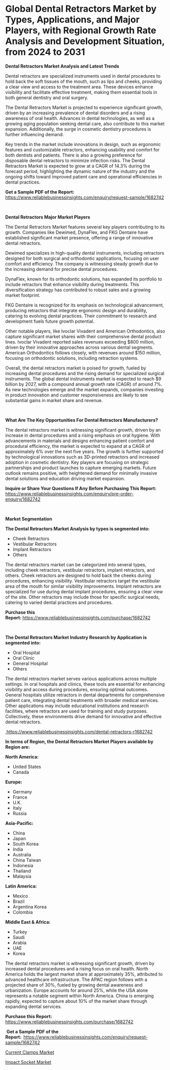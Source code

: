 <p><h1>Global Dental Retractors Market by Types, Applications, and Major Players, with Regional Growth Rate Analysis and Development Situation, from 2024 to 2031</h1></p><p><strong>Dental Retractors Market Analysis and Latest Trends</strong></p>
<p><p>Dental retractors are specialized instruments used in dental procedures to hold back the soft tissues of the mouth, such as lips and cheeks, providing a clear view and access to the treatment area. These devices enhance visibility and facilitate effective treatment, making them essential tools in both general dentistry and oral surgery.</p><p>The Dental Retractors Market is projected to experience significant growth, driven by an increasing prevalence of dental disorders and a rising awareness of oral health. Advances in dental technologies, as well as a growing aging population seeking dental care, also contribute to this market expansion. Additionally, the surge in cosmetic dentistry procedures is further influencing demand.</p><p>Key trends in the market include innovations in design, such as ergonomic features and customizable retractors, enhancing usability and comfort for both dentists and patients. There is also a growing preference for disposable dental retractors to minimize infection risks. The Dental Retractors Market is expected to grow at a CAGR of 14.3% during the forecast period, highlighting the dynamic nature of the industry and the ongoing shifts toward improved patient care and operational efficiencies in dental practices.</p></p>
<p><strong>Get a Sample PDF of the Report:&nbsp;</strong> <a href="https://www.reliablebusinessinsights.com/enquiry/request-sample/1682742?utm_campaign=57&utm_medium=2&utm_source=Github&utm_content=ia&utm_term=30122024&utm_id=dental-retractors">https://www.reliablebusinessinsights.com/enquiry/request-sample/1682742</a></p>
<p>&nbsp;</p>
<p><strong>Dental Retractors Major Market Players</strong></p>
<p><p>The Dental Retractors Market features several key players contributing to its growth. Companies like Dewimed, DynaFlex, and FKG Dentaire have established significant market presence, offering a range of innovative dental retractors.</p><p>Dewimed specializes in high-quality dental instruments, including retractors designed for both surgical and orthodontic applications, focusing on user comfort and efficiency. The company is witnessing steady growth due to the increasing demand for precise dental procedures.</p><p>DynaFlex, known for its orthodontic solutions, has expanded its portfolio to include retractors that enhance visibility during treatments. This diversification strategy has contributed to robust sales and a growing market footprint.</p><p>FKG Dentaire is recognized for its emphasis on technological advancement, producing retractors that integrate ergonomic design and durability, catering to evolving dental practices. Their commitment to research and development fuels future growth potential.</p><p>Other notable players, like Ivoclar Vivadent and American Orthodontics, also capture significant market shares with their comprehensive dental product lines. Ivoclar Vivadent reported sales revenues exceeding $800 million, driven by their innovative approaches across various dental segments. American Orthodontics follows closely, with revenues around $150 million, focusing on orthodontic solutions, including retraction systems.</p><p>Overall, the dental retractors market is poised for growth, fueled by increasing dental procedures and the rising demand for specialized surgical instruments. The global dental instruments market is expected to reach $9 billion by 2027, with a compound annual growth rate (CAGR) of around 7%. As new technologies emerge and the market expands, companies investing in product innovation and customer responsiveness are likely to see substantial gains in market share and revenue.</p></p>
<p>&nbsp;</p>
<p><strong>What Are The Key Opportunities For Dental Retractors Manufacturers?</strong></p>
<p><p>The dental retractors market is witnessing significant growth, driven by an increase in dental procedures and a rising emphasis on oral hygiene. With advancements in materials and designs enhancing patient comfort and procedural efficiency, the market is expected to expand at a CAGR of approximately 6% over the next five years. The growth is further supported by technological innovations such as 3D-printed retractors and increased adoption in cosmetic dentistry. Key players are focusing on strategic partnerships and product launches to capture emerging markets. Future outlook remains positive, with heightened demand for minimally invasive dental solutions and education driving market expansion.</p></p>
<p><strong>Inquire or Share Your Questions If Any Before Purchasing This Report:</strong> <a href="https://www.reliablebusinessinsights.com/enquiry/pre-order-enquiry/1682742?utm_campaign=57&utm_medium=2&utm_source=Github&utm_content=ia&utm_term=30122024&utm_id=dental-retractors">https://www.reliablebusinessinsights.com/enquiry/pre-order-enquiry/1682742</a></p>
<p>&nbsp;</p>
<p><strong>Market Segmentation</strong></p>
<p><strong>The Dental Retractors Market Analysis by types is segmented into:</strong></p>
<p><ul><li>Cheek Retractors</li><li>Vestibular Retractors</li><li>Implant Retractors</li><li>Others</li></ul></p>
<p><p>The dental retractors market can be categorized into several types, including cheek retractors, vestibular retractors, implant retractors, and others. Cheek retractors are designed to hold back the cheeks during procedures, enhancing visibility. Vestibular retractors target the vestibular area of the mouth for similar visibility improvements. Implant retractors are specialized for use during dental implant procedures, ensuring a clear view of the site. Other retractors may include those for specific surgical needs, catering to varied dental practices and procedures.</p></p>
<p><strong>Purchase this Report:&nbsp;</strong><a href="https://www.reliablebusinessinsights.com/purchase/1682742?utm_campaign=57&utm_medium=2&utm_source=Github&utm_content=ia&utm_term=30122024&utm_id=dental-retractors">https://www.reliablebusinessinsights.com/purchase/1682742</a></p>
<p>&nbsp;</p>
<p><strong>The Dental Retractors Market Industry Research by Application is segmented into:</strong></p>
<p><ul><li>Oral Hospital</li><li>Oral Clinic</li><li>General Hospital</li><li>Others</li></ul></p>
<p><p>The dental retractors market serves various applications across multiple settings. In oral hospitals and clinics, these tools are essential for enhancing visibility and access during procedures, ensuring optimal outcomes. General hospitals utilize retractors in dental departments for comprehensive patient care, integrating dental treatments with broader medical services. Other applications may include educational institutions and research facilities, where retractors are used for training and study purposes. Collectively, these environments drive demand for innovative and effective dental retractors.</p></p>
<p><a href="https://www.reliablebusinessinsights.com/dental-retractors-r1682742?utm_campaign=57&utm_medium=2&utm_source=Github&utm_content=ia&utm_term=30122024&utm_id=dental-retractors">&nbsp;https://www.reliablebusinessinsights.com/dental-retractors-r1682742</a></p>
<p><strong>In terms of Region, the Dental Retractors Market Players available by Region are:</strong></p>
<p>
    <p> <strong> North America: </strong>
        <ul>
            <li>United States</li>
            <li>Canada</li>
        </ul>
        </p> 
    <p> <strong> Europe: </strong>
        <ul>
            <li>Germany</li>
            <li>France</li>
            <li>U.K.</li>
            <li>Italy</li>
            <li>Russia</li>
        </ul>
        </p> 
    <p> <strong> Asia-Pacific: </strong>
        <ul>
            <li>China</li>
            <li>Japan</li>
            <li>South Korea</li>
            <li>India</li>
            <li>Australia</li>
            <li>China Taiwan</li>
            <li>Indonesia</li>
            <li>Thailand</li>
            <li>Malaysia</li>
        </ul>
        </p> 
    <p> <strong> Latin America: </strong>
        <ul>
            <li>Mexico</li>
            <li>Brazil</li>
            <li>Argentina Korea</li>
            <li>Colombia</li>
        </ul>
        </p> 
    <p> <strong> Middle East & Africa: </strong>
        <ul>
            <li>Turkey</li>
            <li>Saudi</li>
            <li>Arabia</li>
            <li>UAE</li>
            <li>Korea</li>
        </ul>
    </p>
    </p>
<p><p>The dental retractors market is witnessing significant growth, driven by increased dental procedures and a rising focus on oral health. North America holds the largest market share at approximately 35%, attributed to advanced healthcare infrastructure. The APAC region follows with a projected share of 30%, fueled by growing dental awareness and urbanization. Europe accounts for around 25%, while the USA alone represents a notable segment within North America. China is emerging rapidly, expected to capture about 10% of the market share through expanding dental services.</p></p>
<p><strong>Purchase this Report: </strong><a href="https://www.reliablebusinessinsights.com/purchase/1682742?utm_campaign=57&utm_medium=2&utm_source=Github&utm_content=ia&utm_term=30122024&utm_id=dental-retractors">https://www.reliablebusinessinsights.com/purchase/1682742</a></p>
<p>&nbsp;<strong>Get a Sample PDF of the Report:&nbsp;&nbsp;</strong><a href="https://www.reliablebusinessinsights.com/enquiry/request-sample/1682742?utm_campaign=57&utm_medium=2&utm_source=Github&utm_content=ia&utm_term=30122024&utm_id=dental-retractors">https://www.reliablebusinessinsights.com/enquiry/request-sample/1682742</a></p>
<p><strong></strong></p>
<p><p><a href="https://github.com/ccreola81/Market-Research-Report-List-1/blob/main/current-clamps-market.md?utm_campaign=57&utm_medium=2&utm_source=Github&utm_content=ia&utm_term=30122024&utm_id=dental-retractors">Current Clamps Market</a></p><p><a href="https://github.com/bolalfredia7777/Market-Research-Report-List-1/blob/main/impact-socket-market.md?utm_campaign=57&utm_medium=2&utm_source=Github&utm_content=ia&utm_term=30122024&utm_id=dental-retractors">Impact Socket Market</a></p></p>